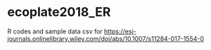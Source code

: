 # ecoplate2018_ER
R codes and sample data csv for https://esj-journals.onlinelibrary.wiley.com/doi/abs/10.1007/s11284-017-1554-0
